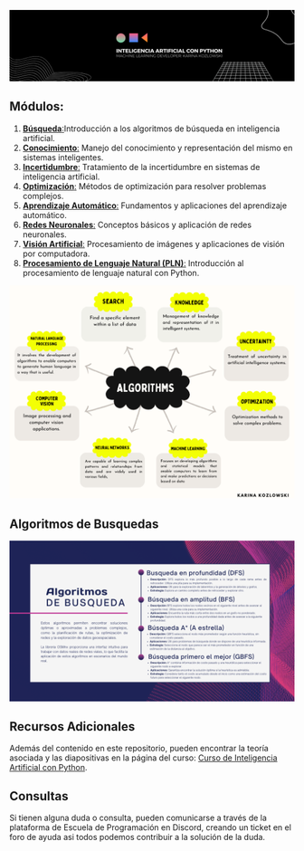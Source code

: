 ![Banner](Assets/Banner.png)


## Módulos:

1. [**Búsqueda**:](https://github.com/karinakozlowski/IA_Python/blob/Spanish/README.md#algoritmos-de-busquedas)Introducción a los algoritmos de búsqueda en inteligencia artificial.
2. [**Conocimiento**:]() Manejo del conocimiento y representación del mismo en sistemas inteligentes.
3. [**Incertidumbre**:]() Tratamiento de la incertidumbre en sistemas de inteligencia artificial.
4. [**Optimización**:]() Métodos de optimización para resolver problemas complejos.
5. [**Aprendizaje Automático**:]() Fundamentos y aplicaciones del aprendizaje automático.
6. [**Redes Neuronales**:]() Conceptos básicos y aplicación de redes neuronales.
7. [**Visión Artificial**:]() Procesamiento de imágenes y aplicaciones de visión por computadora.
8. [**Procesamiento de Lenguaje Natural (PLN)**:]() Introducción al procesamiento de lenguaje natural con Python.
   
![Banner](https://github.com/karinakozlowski/IA_Python/blob/English/Assets/modulos%20(4).png)

## Algoritmos de Busquedas

![Banner](https://github.com/karinakozlowski/IA_Python/blob/Spanish/Assets/Algoritmo.png)


## Recursos Adicionales

Además del contenido en este repositorio, pueden encontrar la teoría asociada y las diapositivas en la página del curso: [Curso de Inteligencia Artificial con Python](https://escueladeprogramacion.notion.site/IA-CON-PYTHON-a7d27e06fa89421fa55b08ccbe7c0fba).

## Consultas

Si tienen alguna duda o consulta, pueden comunicarse a través de la plataforma de Escuela de Programación en Discord, creando un ticket en el foro de ayuda asi todos podemos contribuir a la solución de la duda.
